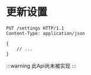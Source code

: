 # 更新设置

```http
PUT /settings HTTP/1.1
Content-Type: application/json

{
    // ...
}
```

:::warning
此Api尚未被实现
:::
